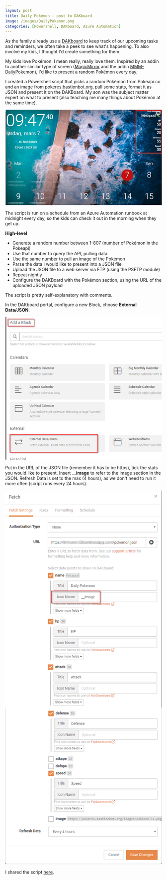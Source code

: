 ```yaml
---
layout: post
title: Daily Pokémon - post to DAKboard
image: /images/DailyPokemon.png
categories: [Powershell, DAKboard, Azure Automation]
---
```


As the family already use a [DAKboard](https://dakboard.com/site) to keep track of our upcoming tasks and reminders, we often take a peek to see what's happening. To also involve my kids, I thought I'd create something for them.

My kids love Pokémon. I mean really, really love them. Inspired by an addin to another similar type of screen ([MagicMirror](https://magicmirror.builders/) and the addin [MMM-DailyPokemon](https://github.com/NolanKingdon/MMM-DailyPokemon)), I'd like to present a random Pokémon every day.

I created a Powershell script that picks a random Pokémon from Pokeapi.co and an image from pokeres.bastionbot.org, pull some stats, format it as JSON and present it on the DAKBoard. My son was the subject matter expert on what to present (also teaching me many things about Pokémon at the same time).

![](/images/DailyPokemon.png)


The script is run on a schedule from an Azure Automation runbook at midnight every day, so the kids can check it out in the morning when they get up.

**High-level**
- Generate a random number between 1-807 (number of Pokémon in the Pokeapi)
- Use that number to query the API, pulling data
- Use the same number to pull an image of the Pokémon
- Parse the data I would like to present into a JSON file
- Upload the JSON file to a web server via FTP (using the PSFTP module)
- Repeat nightly
- Configure the DAKBoard with the Pokémon section, using the URL of the uploaded JSON payload

The script is pretty self-explanatory with comments.

In the DAKboard portal, configure a new Block, choose **External Data/JSON**.

![](/images/DAKboard001.png)

Put in the URL of the JSON file (remember it has to be https), tick the stats you would like to present. Insert **__image** to refer to the image section in the JSON. Refresh Data is set to the max (4 hours), as we don't need to run it more often (script runs every 24 hours). 

![](/images/DailyPokemonDAK01.png)
![](/images/DailyPokemonDAK02.png)

I shared the script [here](https://github.com/einast/PS_M365_scripts/blob/master/Other%20scripts/DailyPokemon.ps1).